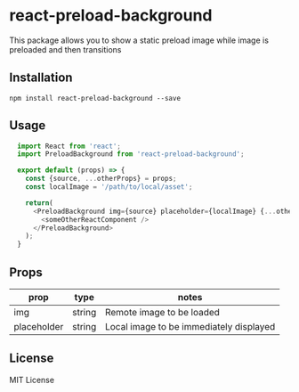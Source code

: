 # react-preload-background
This package allows you to show a static preload image while image is preloaded and then transitions

## Installation
`npm install react-preload-background --save`

## Usage
```javascript
  import React from 'react';
  import PreloadBackground from 'react-preload-background';

  export default (props) => {
    const {source, ...otherProps} = props;
    const localImage = '/path/to/local/asset';

    return(
      <PreloadBackground img={source} placeholder={localImage} {...otherProps}>
        <someOtherReactComponent />
      </PreloadBackground>
    );
  }
```

## Props
prop        | type   | notes
------------|--------|-----------------------------------------
img         | string | Remote image to be loaded
placeholder | string | Local image to be immediately displayed

## License

MIT License